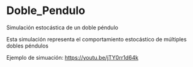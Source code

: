 # Doble_Pendulo
Simulación estocástica de un doble péndulo

Esta simulación representa el comportamiento estocástico de múltiples dobles péndulos

Ejemplo de simuación: https://youtu.be/jTY0rr1d64k
